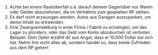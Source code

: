 1.  Achte bei einem Raubüberfall o.ä. darauf deinem Gegenüber nur Waren oder Gelder abzunehmen, die im Verhältnis zum gespielten RP stehen.
2.  Es darf nicht erzwungen werden, Autos aus Garagen auszuparken, um deren Inhalt zu entwenden.
3.  Eine Zwangseinstellung in einer Firma / Fabrik zu erzwingen, um das Lager zu plündern, oder das Geld vom Konto abzubuchen ist verboten. Beispiel: Dein Opfer erzählt dir aus Angst, dass er 10.000 Dollar bei sich hat. Nehm ihm nicht alles ab, sondern handel so, dass beide Zufrieden aus dem RP gehen!